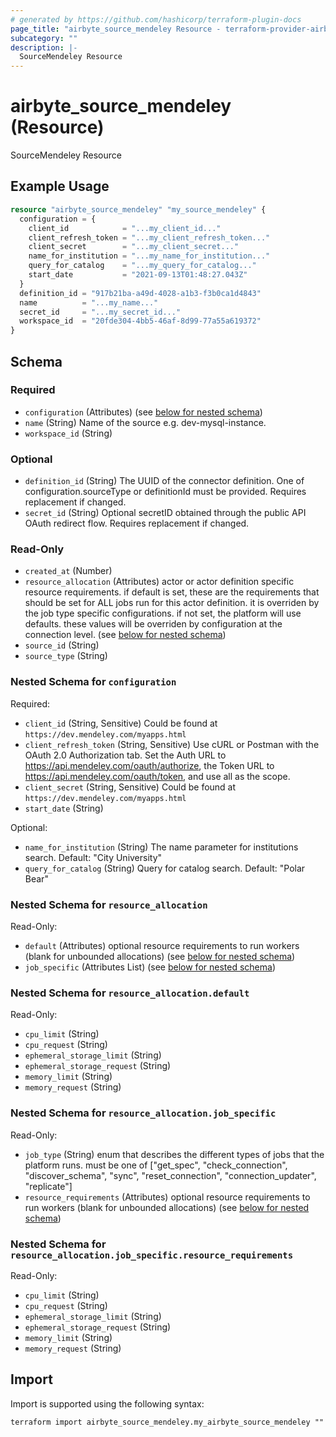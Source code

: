 ```yaml
---
# generated by https://github.com/hashicorp/terraform-plugin-docs
page_title: "airbyte_source_mendeley Resource - terraform-provider-airbyte"
subcategory: ""
description: |-
  SourceMendeley Resource
---
```


# airbyte_source_mendeley (Resource)

SourceMendeley Resource

## Example Usage

```terraform
resource "airbyte_source_mendeley" "my_source_mendeley" {
  configuration = {
    client_id            = "...my_client_id..."
    client_refresh_token = "...my_client_refresh_token..."
    client_secret        = "...my_client_secret..."
    name_for_institution = "...my_name_for_institution..."
    query_for_catalog    = "...my_query_for_catalog..."
    start_date           = "2021-09-13T01:48:27.043Z"
  }
  definition_id = "917b21ba-a49d-4028-a1b3-f3b0ca1d4843"
  name          = "...my_name..."
  secret_id     = "...my_secret_id..."
  workspace_id  = "20fde304-4bb5-46af-8d99-77a55a619372"
}
```

<!-- schema generated by tfplugindocs -->
## Schema

### Required

- `configuration` (Attributes) (see [below for nested schema](#nestedatt--configuration))
- `name` (String) Name of the source e.g. dev-mysql-instance.
- `workspace_id` (String)

### Optional

- `definition_id` (String) The UUID of the connector definition. One of configuration.sourceType or definitionId must be provided. Requires replacement if changed.
- `secret_id` (String) Optional secretID obtained through the public API OAuth redirect flow. Requires replacement if changed.

### Read-Only

- `created_at` (Number)
- `resource_allocation` (Attributes) actor or actor definition specific resource requirements. if default is set, these are the requirements that should be set for ALL jobs run for this actor definition. it is overriden by the job type specific configurations. if not set, the platform will use defaults. these values will be overriden by configuration at the connection level. (see [below for nested schema](#nestedatt--resource_allocation))
- `source_id` (String)
- `source_type` (String)

<a id="nestedatt--configuration"></a>
### Nested Schema for `configuration`

Required:

- `client_id` (String, Sensitive) Could be found at `https://dev.mendeley.com/myapps.html`
- `client_refresh_token` (String, Sensitive) Use cURL or Postman with the OAuth 2.0 Authorization tab. Set the Auth URL to https://api.mendeley.com/oauth/authorize, the Token URL to https://api.mendeley.com/oauth/token, and use all as the scope.
- `client_secret` (String, Sensitive) Could be found at `https://dev.mendeley.com/myapps.html`
- `start_date` (String)

Optional:

- `name_for_institution` (String) The name parameter for institutions search. Default: "City University"
- `query_for_catalog` (String) Query for catalog search. Default: "Polar Bear"


<a id="nestedatt--resource_allocation"></a>
### Nested Schema for `resource_allocation`

Read-Only:

- `default` (Attributes) optional resource requirements to run workers (blank for unbounded allocations) (see [below for nested schema](#nestedatt--resource_allocation--default))
- `job_specific` (Attributes List) (see [below for nested schema](#nestedatt--resource_allocation--job_specific))

<a id="nestedatt--resource_allocation--default"></a>
### Nested Schema for `resource_allocation.default`

Read-Only:

- `cpu_limit` (String)
- `cpu_request` (String)
- `ephemeral_storage_limit` (String)
- `ephemeral_storage_request` (String)
- `memory_limit` (String)
- `memory_request` (String)


<a id="nestedatt--resource_allocation--job_specific"></a>
### Nested Schema for `resource_allocation.job_specific`

Read-Only:

- `job_type` (String) enum that describes the different types of jobs that the platform runs. must be one of ["get_spec", "check_connection", "discover_schema", "sync", "reset_connection", "connection_updater", "replicate"]
- `resource_requirements` (Attributes) optional resource requirements to run workers (blank for unbounded allocations) (see [below for nested schema](#nestedatt--resource_allocation--job_specific--resource_requirements))

<a id="nestedatt--resource_allocation--job_specific--resource_requirements"></a>
### Nested Schema for `resource_allocation.job_specific.resource_requirements`

Read-Only:

- `cpu_limit` (String)
- `cpu_request` (String)
- `ephemeral_storage_limit` (String)
- `ephemeral_storage_request` (String)
- `memory_limit` (String)
- `memory_request` (String)

## Import

Import is supported using the following syntax:

```shell
terraform import airbyte_source_mendeley.my_airbyte_source_mendeley ""
```
